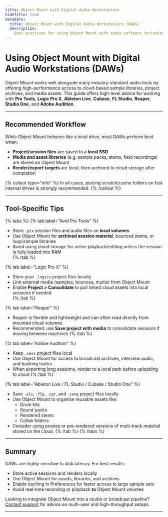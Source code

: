 ```yaml
---
title: Object Mount with Digital Audio Workstations
hideTitle: true
metadata:
  title: Object Mount with Digital Audio Workstations (DAWs)
  description:
    Best practices for using Object Mount with audio software including Pro Tools, Logic Pro X, Ableton Live, and more.
---
```


# Using Object Mount with Digital Audio Workstations (DAWs)

Object Mount works well alongside many industry-standard audio tools by offering high-performance access to cloud-based sample libraries, project archives, and media assets. This guide offers high-level advice for working with **Pro Tools**, **Logic Pro X**, **Ableton Live**, **Cubase**, **FL Studio**, **Reaper**, **Studio One**, and **Adobe Audition**.

---

## Recommended Workflow

While Object Mount behaves like a local drive, most DAWs perform best when:

- **Project/session files** are saved to a **local SSD**  
- **Media and asset libraries** (e.g. sample packs, stems, field recordings) are stored on Object Mount  
- **Render/export targets** are local, then archived to cloud storage after completion

{% callout type="info" %}
In all cases, placing scratch/cache folders on fast internal drives is strongly recommended.
{% /callout %}

---

## Tool-Specific Tips

{% tabs %}
{% tab label="Avid Pro Tools" %}
- Store `.ptx` session files and audio files on **local volumes**  
- Use Object Mount for **archived session material**, bounced stems, or loop/sample libraries  
- Avoid using cloud storage for active playback/editing unless the session is fully loaded into RAM  
{% /tab %}

{% tab label="Logic Pro X" %}
- Store your `.logicx` project files locally  
- Link external media (samples, bounces, multis) from Object Mount  
- Enable **Project > Consolidate** to pull linked cloud assets into local sessions if needed  
{% /tab %}

{% tab label="Reaper" %}
- Reaper is flexible and lightweight and can often read directly from mounted cloud volumes  
- Recommended: use **Save project with media** to consolidate sessions if moving between machines
{% /tab %}

{% tab label="Adobe Audition" %}
- Keep `.sesx` project files local  
- Use Object Mount for access to broadcast archives, interview audio, and backing tracks  
- When exporting long sessions, render to a local path before uploading to cloud
{% /tab %}

{% tab label="Ableton Live / FL Studio / Cubase / Studio One" %}
- Save `.als`, `.flp`, `.cpr`, and `.song` project files locally  
- Use Object Mount to organise reusable assets like:
  - Drum kits  
  - Sound packs  
  - Rendered stems  
  - Collab folders  
- Consider using proxies or pre-rendered versions of multi-track material stored on the cloud.
{% /tab %}
{% /tabs %}

---

## Summary

DAWs are highly sensitive to disk latency. For best results:

- Store active sessions and renders locally  
- Use Object Mount for assets, libraries, and archives  
- Enable caching in Preferences for faster access to large sample sets  
- Avoid real-time recording or playback **to** Object Mount volumes

Looking to integrate Object Mount into a studio or broadcast pipeline? [Contact support](https://supportdcs.storj.io/hc/en-us/requests/new) for advice on multi-user and high-throughput setups.

---
